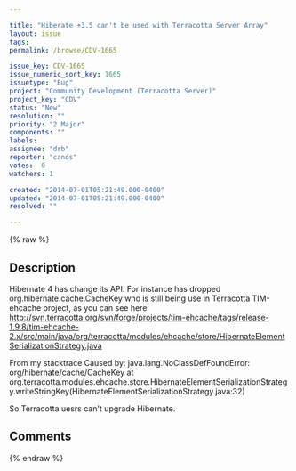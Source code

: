 ```yaml
---

title: "Hiberate +3.5 can't be used with Terracotta Server Array"
layout: issue
tags: 
permalink: /browse/CDV-1665

issue_key: CDV-1665
issue_numeric_sort_key: 1665
issuetype: "Bug"
project: "Community Development (Terracotta Server)"
project_key: "CDV"
status: "New"
resolution: ""
priority: "2 Major"
components: ""
labels: 
assignee: "drb"
reporter: "canos"
votes:  0
watchers: 1

created: "2014-07-01T05:21:49.000-0400"
updated: "2014-07-01T05:21:49.000-0400"
resolved: ""

---
```




{% raw %}



## Description

<div markdown="1" class="description">

Hibernate 4 has change its API.
For instance has dropped org.hibernate.cache.CacheKey who is still being use in Terracotta TIM-ehcache project, as you can see here
http://svn.terracotta.org/svn/forge/projects/tim-ehcache/tags/release-1.9.8/tim-ehcache-2.x/src/main/java/org/terracotta/modules/ehcache/store/HibernateElementSerializationStrategy.java

From my stacktrace
Caused by: java.lang.NoClassDefFoundError: org/hibernate/cache/CacheKey	at org.terracotta.modules.ehcache.store.HibernateElementSerializationStrategy.writeStringKey(HibernateElementSerializationStrategy.java:32)

So Terracotta uesrs can't upgrade Hibernate.


</div>

## Comments



{% endraw %}
